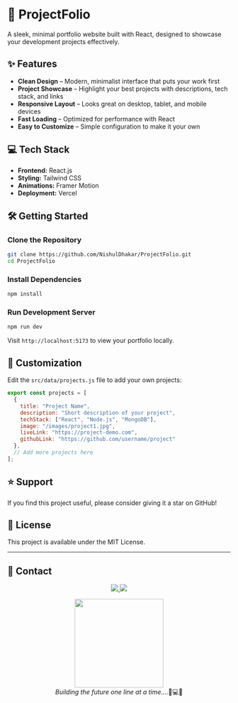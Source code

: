 # 🚀 ProjectFolio

A sleek, minimal portfolio website built with React, designed to showcase your development projects effectively.

## ✨ Features

* **Clean Design** – Modern, minimalist interface that puts your work first
* **Project Showcase** – Highlight your best projects with descriptions, tech stack, and links
* **Responsive Layout** – Looks great on desktop, tablet, and mobile devices
* **Fast Loading** – Optimized for performance with React
* **Easy to Customize** – Simple configuration to make it your own

## 💻 Tech Stack

* **Frontend:** React.js
* **Styling:** Tailwind CSS
* **Animations:** Framer Motion
* **Deployment:** Vercel

## 🛠️ Getting Started

### Clone the Repository

```bash
git clone https://github.com/NishulDhakar/ProjectFolio.git
cd ProjectFolio
```

### Install Dependencies

```bash
npm install
```

### Run Development Server

```bash
npm run dev
```

Visit `http://localhost:5173` to view your portfolio locally.

## 🔧 Customization

Edit the `src/data/projects.js` file to add your own projects:

```javascript
export const projects = [
  {
    title: "Project Name",
    description: "Short description of your project",
    techStack: ["React", "Node.js", "MongoDB"],
    image: "/images/project1.jpg",
    liveLink: "https://project-demo.com",
    githubLink: "https://github.com/username/project"
  },
  // Add more projects here
];
```

## ⭐ Support

If you find this project useful, please consider giving it a star on GitHub!

## 📄 License

This project is available under the MIT License.

---

## 🌠 Contact

<p align="center">
  <a href="https://twitter.com/Nishuldhakar">
    <img src="https://img.shields.io/badge/Twitter-1DA1F2?style=for-the-badge&logo=twitter&logoColor=white">
  </a>
  
  <a href="https://www.linkedin.com/in/nishuldhakar">
    <img src="https://img.shields.io/badge/LinkedIn-0077B5?style=for-the-badge&logo=linkedin&logoColor=white">
</a>
</p>

<p align="center">
  <img src="https://media.giphy.com/media/xUA7bdpLxQhsSQdyog/giphy.gif" width="200">
  <br>
  <em>Building the future one line at a time....</em>🚀💻✨
</p>

